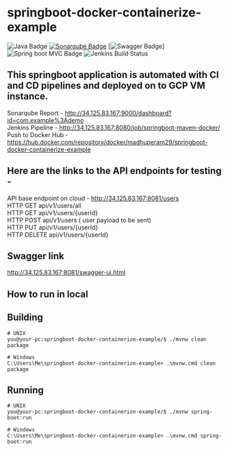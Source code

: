 # springboot-docker-containerize-example
![Java Badge](https://img.shields.io/badge/java-11-red?logo=java)
[![Sonarqube Badge](https://img.shields.io/badge/Sonarqube-gray?logo=Sonarqube)](http://34.125.83.167:9000/dashboard?id=com.example%3Ademo)
[![Swagger Badge](https://img.shields.io/badge/Swagger-API%20Spec-6DB33F?logo=Swagger)]
![Spring boot MVC Badge](https://img.shields.io/badge/Spring%20Boot-MVC-6DB33F?logo=spring)
![Jenkins Build Status](http://34.125.83.167:8080/job/springboot-maven-docker&build=5 "http://34.125.83.167:8080/job/springboot-maven-docker/5/")

## This springboot application is automated with CI and CD pipelines and deployed on to GCP VM instance.
Sonarqube Report -  http://34.125.83.167:9000/dashboard?id=com.example%3Ademo  <br />
Jenkins Pipeline - http://34.125.83.167:8080/job/springboot-maven-docker/ <br />
Push to Docker Hub - https://hub.docker.com/repository/docker/madhuperam29/springboot-docker-containerize-example <br />

## Here are the links to the API endpoints for testing - 
API base endpoint on cloud - http://34.125.83.167:8081/users <br />
HTTP GET api/v1/users/all <br />
HTTP GET api/v1/users/{userId} <br />
HTTP POST api/v1/users ( user payload to be sent) <br />
HTTP PUT api/v1/users/{userId} <br />
HTTP DELETE api/v1/users/{userId} <br />

## Swagger link
http://34.125.83.167:8081/swagger-ui.html <br />


## How to run in local

## Building

```console
# UNIX
you@your-pc:springboot-docker-containerize-example/$ ./mvnw clean package
```
```dos
# Windows
C:\Users\Me\springboot-docker-containerize-example> .\mvnw.cmd clean package
```

## Running

```console
# UNIX
you@your-pc:springboot-docker-containerize-example/$ ./mvnw spring-boot:run
```
```dos
# Windows
C:\Users\Me\springboot-docker-containerize-example> .\mvnw.cmd spring-boot:run 
